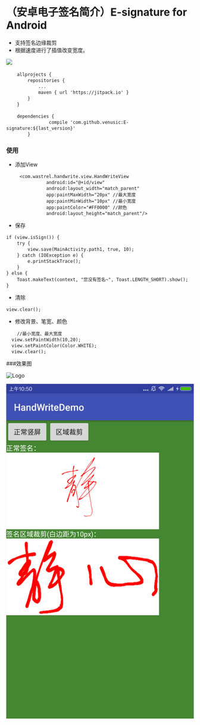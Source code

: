（安卓电子签名简介）E-signature for Android
============================
* 支持签名边缘裁剪
* 根据速度进行了插值改变宽度。


[![](https://jitpack.io/v/venusic/E-signature.svg)](https://jitpack.io/#venusic/E-signature)
```
	allprojects {
		repositories {
			...
			maven { url 'https://jitpack.io' }
		}
	}
	
	dependencies {
    	        compile 'com.github.venusic:E-signature:${last_version}'
    	}
```
### 使用
- 添加View

```
     <com.wastrel.handwrite.view.HandWriteView
               android:id="@+id/view"
               android:layout_width="match_parent"
               app:paintMaxWidth="20px" //最大宽度
               app:paintMinWidth="10px" //最小宽度
               app:paintColor="#FF0000" //颜色
               android:layout_height="match_parent"/>
```
- 保存
 

```
if (view.isSign()) {
    try {
        view.save(MainActivity.path1, true, 10);
    } catch (IOException e) {
        e.printStackTrace();
    }
} else {
    Toast.makeText(context, "您没有签名~", Toast.LENGTH_SHORT).show();
}

```

 
- 清除

```
view.clear();
```
- 修改背景、笔宽、颜色

```
    //最小宽度、最大宽度
  view.setPaintWidth(10,20);
  view.setPaintColor(Color.WHITE);
  view.clear();
```
  
###效果图

![Logo](webimage/img1.jpg)

![Logo](webimage/img2.png)

  

